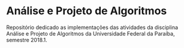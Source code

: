 # Análise e Projeto de Algoritmos
Repositório dedicado as implementações das atividades da disciplina Análise e Projeto de Algoritmos da Universidade Federal da Paraíba, semestre 2018.1.

